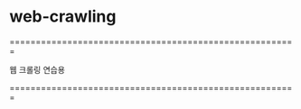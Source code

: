 # web-crawling

=======================================================

웹 크롤링 연습용

=======================================================


